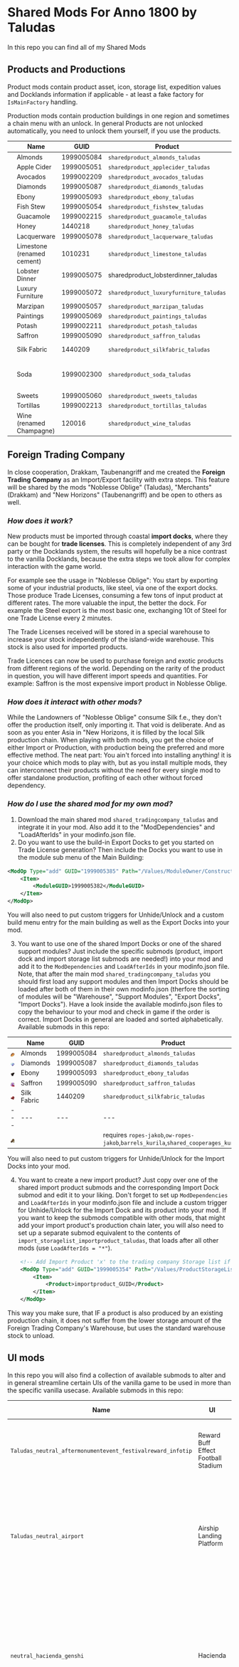 # Shared Mods For Anno 1800 by Taludas
In this repo you can find all of my Shared Mods

## Products and Productions

Product mods contain product asset, icon, storage list, expedition values and Docklands information if applicable - at least a fake factory for `IsMainFactory` handling.

Production mods contain production buildings in one region and sometimes a chain menu with an unlock. In general Products are not unlocked automatically, you need to unlock them yourself, if you use the products.

| | Name | GUID | Product | Production |
---|---|---|---|---|
<img src="./sharedproduct_almonds_taludas/data/modgraphics/ui/icon_almonds.png" style="vertical-align: text-bottom;18px" width="18" /> | Almonds | 1999005084 | `sharedproduct_almonds_taludas`| `shared_importdock_almonds_taludas` |
<img src="./sharedproduct_applecider_taludas/data/modgraphics/ui/icon_apple_cider.png" style="vertical-align: text-bottom;18px" width="18" /> | Apple Cider | 1999005051 | `sharedproduct_applecider_taludas` |  |
<img src="./sharedproduct_avocados_taludas/data/modgraphics/ui/icon_avocado.png" style="vertical-align: text-bottom;18px" width="18" /> | Avocados | 1999002209 | `sharedproduct_avocados_taludas` | `sharedproduction_avocados_taludas`
<img src="./sharedproduct_diamonds_taludas/data/modgraphics/ui/icon_diamonds.png" style="vertical-align: text-bottom;18px" width="18" />| Diamonds | 1999005087 | `sharedproduct_diamonds_taludas` | `shared_importdock_diamonds_taludas`
<img src="./sharedproduct_ebony_taludas/data/modgraphics/ui/icon_ebony.png" style="vertical-align: text-bottom;18px" width="18" /> | Ebony | 1999005093 | `sharedproduct_ebony_taludas` | `shared_importdock_ebony_taludas`
<img src="./doc/icons/icon_fish_stew.png" style="vertical-align: text-bottom;18px" width="18" /> | Fish Stew | 1999005054 | `sharedproduct_fishstew_taludas` |  |
<img src="./sharedproduct_guacamole_taludas/data/modgraphics/ui/icon_guacamole.png" style="vertical-align: text-bottom;18px" width="18" /> | Guacamole | 1999002215 | `sharedproduct_guacamole_taludas` | `sharedproduction_guacamole_taludas`
<img src="./sharedproduct_honey_taludas/data/modgraphics/ui/icon_honey.png" style="vertical-align: text-bottom;18px" width="18" /> | Honey | 1440218 | `sharedproduct_honey_taludas` | (`New Horizons`, Asia)
<img src="./sharedproduct_lacquerware_taludas/data/modgraphics/ui/icon_lacquerware.png" style="vertical-align: text-bottom;18px" width="18" /> | Lacquerware | 1999005078 | `sharedproduct_lacquerware_taludas` |
<img src="./sharedproduct_limestone_taludas/data/modgraphics/ui/icon_limestone.png" style="vertical-align: text-bottom;18px" width="18" /> | Limestone (renamed cement) | 1010231 | `sharedproduct_limestone_taludas` | vanilla
<img src="./sharedproduct_lobsterdinner_taludas/data/modgraphics/ui/icon_lobster_dinner.png" style="vertical-align: text-bottom;18px" width="18" /> | Lobster Dinner | 1999005075 | sharedproduct_lobsterdinner_taludas |
<img src="./sharedproduct_luxuryfurniture_taludas/data/modgraphics/ui/icon_luxury_furniture.png" style="vertical-align: text-bottom;18px" width="18" /> | Luxury Furniture | 1999005072 | `sharedproduct_luxuryfurniture_taludas` |
<img src="./sharedproduct_marzipan_taludas/data/modgraphics/ui/icon_marzipan.png" style="vertical-align: text-bottom;18px" width="18" /> | Marzipan | 1999005057 | `sharedproduct_marzipan_taludas` |
<img src="./sharedproduct_paintings_taludas/data/modgraphics/ui/icon_paintings.png" style="vertical-align: text-bottom;18px" width="18" /> | Paintings | 1999005069 | `sharedproduct_paintings_taludas` |
<img src="./sharedproduct_potash_taludas/data/modgraphics/ui/icon_potash.png" style="vertical-align: text-bottom;18px" width="18" /> | Potash | 1999002211 | `sharedproduct_potash_taludas` | `sharedproduction_potash_taludas`
<img src="./sharedproduct_saffron_taludas/data/modgraphics/ui/icon_saffron.png" style="vertical-align: text-bottom;18px" width="18" />| Saffron | 1999005090 | `sharedproduct_saffron_taludas` | `shared_importdock_saffron_taludas`
<img src="./sharedproduct_silkfabric_taludas/data/modgraphics/ui/icon_silk.png" style="vertical-align: text-bottom;18px" width="18" />| Silk Fabric | 1440209 | `sharedproduct_silkfabric_taludas` | `shared_importdock_silk_taludas`<br/>(`New Horizons`, Asia)
<img src="./sharedproduct_soda_taludas/data/modgraphics/ui/icon_soda_2.png" style="vertical-align: text-bottom;18px" width="18" />| Soda | 1999002300 | `sharedproduct_soda_taludas` | (`lion053_Enbesa_Spectacles_Production`, Enbesa)<br/>(`shared_soda_factory_kurila`, Old World)
<img src="./sharedproduct_sweets_taludas/data/modgraphics/ui/icon_sweets.png" style="vertical-align: text-bottom;18px" width="18" />| Sweets | 1999005060 | `sharedproduct_sweets_taludas` |
<img src="./sharedproduct_tortillas_taludas/data/modgraphics/ui/icon_tortillas.png" style="vertical-align: text-bottom;18px" width="18" /> | Tortillas | 1999002213 | `sharedproduct_tortillas_taludas` | `sharedproduction_tortillas_taludas`
<img src="./sharedproduct_wine_taludas/data/modgraphics/ui/icon_wine.png" style="vertical-align: text-bottom;18px" width="18" />| Wine (renamed Champagne) | 120016 | `sharedproduct_wine_taludas` | vanilla

## Foreign Trading Company

In close cooperation, Drakkam, Taubenangriff and me created the **Foreign Trading Company** as an Import/Export facility with extra steps. This feature will be shared by the mods "Noblesse Oblige" (Taludas), "Merchants" (Drakkam) and "New Horizons" (Taubenangriff) and be open to others as well.

### *How does it work?*
New products must be imported through coastal **import docks**, where they can be bought for **trade licenses**. This is completely independent of any 3rd party or the Docklands system, the results will hopefully be a nice contrast to the vanilla Docklands, because the extra steps we took allow for complex interaction with the game world.

For example see the usage in "Noblesse Oblige": You start by exporting some of your industrial products, like steel, via one of the export docks. Those produce Trade Licenses, consuming a few tons of input product at different rates. The more valuable the input, the better the dock. For example the Steel export is the most basic one, exchanging 10t of Steel for one Trade License every 2 minutes.

The Trade Licenses received will be stored in a special warehouse to increase your stock independently of the island-wide warehouse. This stock is also used for imported products.

Trade Licences can now be used to purchase foreign and exotic products from different regions of the world. Depending on the rarity of the product in question, you will have different import speeds and quantities. For example: Saffron is the most expensive import product in Noblesse Oblige.

### *How does it interact with other mods?*
While the Landowners of "Noblesse Oblige" consume Silk f.e., they don't offer the production itself, only importing it. That void is deliberate. And as soon as you enter Asia in "New Horizons, it is filled by the local Silk production chain. When playing with both mods, you get the choice of either Import or Production, with production being the preferred and more effective method. The neat part: You ain't forced into installing anything! it is your choice which mods to play with, but as you install multiple mods, they can interconnect their products without the need for every single mod to offer standalone production, profiting of each other without forced dependency.

### *How do I use the shared mod for my own mod?*
1. Download the main shared mod `shared_tradingcompany_taludas` and integrate it in your mod. Also add it to the "ModDependencies" and "LoadAfterIds" in your modinfo.json file.
2. Do you want to use the build-in Export Docks to get you started on Trade License generation? Then include the Docks you want to use in the module sub menu of the Main Building:

```xml
<ModOp Type="add" GUID="1999005385" Path="/Values/ModuleOwner/ConstructionOptions" Condition="!~/Values/ModuleOwner/ConstructionOptions/Item[ModuleGUID = '1999005382']">
    <Item>
        <ModuleGUID>1999005382</ModuleGUID>
    </Item>
</ModOp>
```

You will also need to put custom triggers for Unhide/Unlock and a custom build menu entry for the main building as well as the Export Docks into your mod.

3. You want to use one of the shared Import Docks or one of the shared support modules? Just include the specific submods (product, import dock and import storage list submods are needed!) into your mod and add it to the `ModDependencies` and `LoadAfterIds` in your modinfo.json file. Note, that after the main mod `shared_tradingcompany_taludas` you should first load any support modules and then Import Docks should be loaded after both of them in their own modinfo.json (therfore the sorting of modules will be "Warehouse", "Support Modules", "Export Docks", "Import Docks"). Have a look inside the available modinfo.json files to copy the behaviour to your mod and check in game if the order is correct. Import Docks in general are loaded and sorted alphabetically. Available submods in this repo:

| | Name | GUID | Product | Production | Import Storage List
---|---|---|---|---|---|
<img src="./sharedproduct_almonds_taludas/data/modgraphics/ui/icon_almonds.png" style="vertical-align: text-bottom;18px" width="18" /> | Almonds | 1999005084 | `sharedproduct_almonds_taludas`| `shared_importdock_almonds_taludas` | | `import_storagelist_almonds_taludas`
<img src="./sharedproduct_diamonds_taludas/data/modgraphics/ui/icon_diamonds.png" style="vertical-align: text-bottom;18px" width="18" />| Diamonds | 1999005087 | `sharedproduct_diamonds_taludas` | `shared_importdock_diamonds_taludas` | `import_storagelist_diamonds_taludas`
<img src="./sharedproduct_ebony_taludas/data/modgraphics/ui/icon_ebony.png" style="vertical-align: text-bottom;18px" width="18" /> | Ebony | 1999005093 | `sharedproduct_ebony_taludas` | `shared_importdock_ebony_taludas` | `import_storagelist_ebony_taludas`
<img src="./sharedproduct_saffron_taludas/data/modgraphics/ui/icon_saffron.png" style="vertical-align: text-bottom;18px" width="18" />| Saffron | 1999005090 | `sharedproduct_saffron_taludas` | `shared_importdock_saffron_taludas` | `import_storagelist_saffron_taludas`
<img src="./sharedproduct_silkfabric_taludas/data/modgraphics/ui/icon_silk.png" style="vertical-align: text-bottom;18px" width="18" />| Silk Fabric | 1440209 | `sharedproduct_silkfabric_taludas` | `shared_importdock_silk_taludas`<br/>(`New Horizons`, Asia) | `import_storagelist_silk_taludas`
---|---|---|---|---|---|
<img src="./shared_tradingcompany_packaging_taludas/data/ui/icon_import_dock_packaging.png" style="vertical-align: text-bottom;18px" width="18" />|  |  | requires `ropes-jakob`,`ow-ropes-jakob`,`barrels_kurila`,`shared_cooperages_kurila` | `shared_tradingcompany_packaging_taludas` |

You will also need to put custom triggers for Unhide/Unlock for the Import Docks into your mod.

4. You want to create a new import product? Just copy over one of the shared import product submods and the corresponding Import Dock submod and edit it to your liking. Don't forget to set up `ModDependencies` and `LoadAfterIds` in your modinfo.json file and include a custom trigger for Unhide/Unlock for the Import Dock and its product into your mod. If you want to keep the submods compatible with other mods, that might add your import product's production chain later, you will also need to set up a separate submod equivalent to the contents of `import_storagelist_importproduct_taludas`, that loads after all other mods (use `LoadAfterIds = "*"`).

```xml
    <!-- Add Import Product 'x' to the trading company Storage list if not already present in the StandardStorageProductList -->
    <ModOp Type="add" GUID="1999005354" Path="/Values/ProductStorageList/ProductList" Condition="!//Values[Standard/GUID='120055']/ProductStorageList/ProductList/Item[Product='importproduct_GUID']">
        <Item>
            <Product>importproduct_GUID</Product>
        </Item>
    </ModOp>
```
This way you make sure, that IF a product is also produced by an existing production chain, it does not suffer from the lower storage amount of the Foreign Trading Company's Warehouse, but uses the standard warehouse stock to unload.

## UI mods
In this repo you will also find a collection of available submods to alter and in general streamline certain UIs of the vanilla game to be used in more than the specific vanilla usecase. Available submods in this repo:

| Name | UI | changes to the UI |
---|---|---|
`Taludas_neutral_aftermonumentevent_festivalreward_infotip` | Reward Buff Effect Football Stadium | changed text and icon to be more neutral toward being used by a lot different events.
`Taludas_neutral_airport` | Airship Landing Platform | removed background image and change button descriptions to be more neutral toward being used by a lot different main building + modules combinations.
`neutral_hacienda_genshi` | Hacienda | removed background image and change several button icons and descriptions to be more neutral toward being used by a lot different Hacienda like main building + modules combinations.
`Taludas_neutral_irontower_workforceslider` | Iron Tower | changed text on the Iron Tower workforce allocation slider to be neutral toward being used by ALL workforces and not only Tourists.